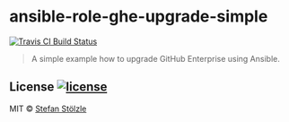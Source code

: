 # ansible-role-ghe-upgrade-simple
[![Travis CI Build Status](https://travis-ci.com/stoe/ansible-role-ghe-upgrade-simple.svg?branch=master)](https://travis-ci.com/stoe/ansible-role-ghe-upgrade-simple)

> A simple example how to upgrade GitHub Enterprise using Ansible.


## License [![license](https://img.shields.io/github/license/stoe/ansible-role-ghe-upgrade-simple.svg)](https://github.com/stoe/ansible-role-ghe-upgrade-simple/blob/master/license)
MIT © [Stefan Stölzle](https://github.com/stoe)
